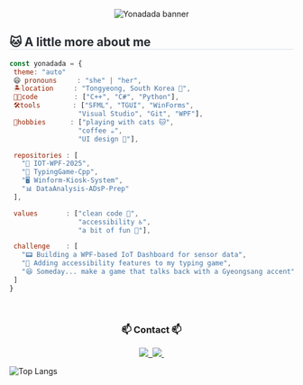 <!--
**Yonadada/Yonadada** is a ✨ _special_ ✨ repository because its `README.md` (this file) appears on your GitHub profile.

Here are some ideas to get you started:

- 🔭 I’m currently working on ...
- 🌱 I’m currently learning ...
- 👯 I’m looking to collaborate on ...
- 🤔 I’m looking for help with ...
- 💬 Ask me about ...
- 📫 How to reach me: ...
- 😄 Pronouns: ...
- ⚡ Fun fact: ...
-->
<!-- 배너 -->
<p align="center">
  <img src="https://github.com/Yonadada/Yonadada/blob/main/images/banner.gif?raw=true" alt="Yonadada banner" />
</p>

<!--내용 부분-->
<div align= "Left">
    <h2 style="border-bottom: 1px solid #d8dee4; color: #282d33; font:">🐱 A little more about me</h2>
  
 ```js
const yonadada = {
  theme: "auto"
  😄 pronouns     : "she" | "her",                         
  🏝️location     : "Tongyeong, South Korea 🌊",         
  👩‍💻code         : ["C++", "C#", "Python"],             
  🛠️tools        : ["SFML", "TGUI", "WinForms", 
                  "Visual Studio", "Git", "WPF"],      
  🎈hobbies      : ["playing with cats 🐱", 
                  "coffee ☕", 
                  "UI design 🎨"],                   

  repositories : [
    "📁 IOT-WPF-2025",
    "🧮 TypingGame-Cpp",
    "🖥️ Winform-Kiosk-System",
    "📊 DataAnalysis-ADsP-Prep"
  ],

  values       : ["clean code 🧼", 
                  "accessibility ♿", 
                  "a bit of fun 🎉"],                 

  challenge    : [
    "📟 Building a WPF-based IoT Dashboard for sensor data",
    "💬 Adding accessibility features to my typing game",
    "😆 Someday... make a game that talks back with a Gyeongsang accent"
  ]
}
```
<br>


<!-- 연락 -->
<h3 align="center">📫 Contact 📫</h3>
<div align="center">
  <a href="https://velog.io/@oka1313">
    <img src="https://img.shields.io/badge/Velog-1EBC8F?style=for-the-badge&logo=velog&logoColor=white" />&nbsp
  </a>
  <a href="hongwon5683@gmail.com">
    <img
      src="https://img.shields.io/badge/hongwon5683@gmail.com-D14836?style=for-the-badge&logo=gmail&logoColor=white"/>&nbsp
  </a>
</div>



![Top Langs](https://github-readme-stats.vercel.app/api/top-langs/?username=Yonadada&layout=compact)
